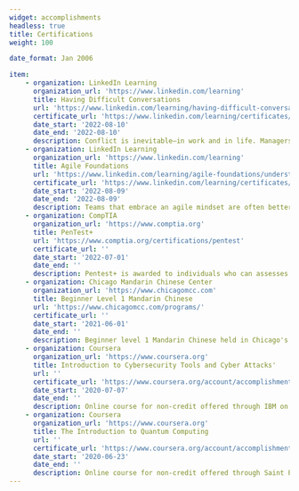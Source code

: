 ```yaml
---
widget: accomplishments
headless: true 
title: Certifications
weight: 100

date_format: Jan 2006

item:
    - organization: LinkedIn Learning 
      organization_url: 'https://www.linkedin.com/learning'
      title: Having Difficult Conversations
      url: 'https://www.linkedin.com/learning/having-difficult-conversations-2018/difficult-conversations'
      certificate_url: 'https://www.linkedin.com/learning/certificates/45e3e47d4bf1572dce4f70f403242cdef7f8d1fdd95d9d62a5fd984728965310?u=2204082'
      date_start: '2022-08-10'
      date_end: '2022-08-10'
      description: Conflict is inevitable—in work and in life. Managers must address performance issues, and colleagues with competing priorities must figure out how to work together. These situations call for having difficult conversations. In this course, Marlene Chism explains how to have difficult conversations, build your communication skills, and improve your relationships, teamwork, and business performance. She explains how to identify underlying differences in work styles, goals, and power dynamics and change the way you view conflict. She provides a model to move the conversation in a positive direction and to determine next steps. Plus, learn how to check for resistance with a single useful phrase.
    - organization: LinkedIn Learning
      organization_url: 'https://www.linkedin.com/learning'
      title: Agile Foundations
      url: 'https://www.linkedin.com/learning/agile-foundations/understanding-agile'
      certificate_url: 'https://www.linkedin.com/learning/certificates/199f7b8caab5148edac35fb2f1a2f19dfb78bf0644d253086486e61f2fb05db7?u=2204082'
      date_start: '2022-08-09'
      date_end: '2022-08-09'
      description: Teams that embrace an agile mindset are often better able to respond to customer feedback and shifting business needs—and have a bit more fun in the process. Interested in bringing the principles of agile to your team? This course can help. Join Doug Rose as he steps through the fundamental concepts you need to know to start thinking like an agile team. Doug goes over the values and principles covered in the agile manifesto, as well as how to enhance communication with user stories and cross-functional teams. Discover how to respond to change the agile way, explore popular agile frameworks, and learn about the common roles on an agile team. Along the way, Doug provides you with some exercises that can help boost your team's agility and productivity.
    - organization: CompTIA 
      organization_url: 'https://www.comptia.org'
      title: PenTest+ 
      url: 'https://www.comptia.org/certifications/pentest'
      certificate_url: ''
      date_start: '2022-07-01'
      date_end: ''
      description: Pentest+ is awarded to individuals who can assesses penetration testing, vulnerability assessment, and are able to manage the resilienct of the a network against attacks. The skill aquired are planning a penetration testing engagement, legal requirements, vulnerability scanning, utilzing penetration testing tools, analyzing results, and able to produce written reports and communicate results to various teams. 
    - organization: Chicago Mandarin Chinese Center 
      organization_url: 'https://www.chicagomcc.com'
      title: Beginner Level 1 Mandarin Chinese
      url: 'https://www.chicagomcc.com/programs/'
      certificate_url: ''
      date_start: '2021-06-01'
      date_end: ''
      description: Beginner level 1 Mandarin Chinese held in Chicago's Chinatown neighborhood. This invovled speaking, reading, writing, and culture involvement. 
    - organization: Coursera
      organization_url: 'https://www.coursera.org'
      title: Introduction to Cybersecurity Tools and Cyber Attacks'
      url: ''
      certificate_url: 'https://www.coursera.org/account/accomplishments/certificate/HMW9NLC9UZBT'
      date_start: '2020-07-07'
      date_end: ''
      description: Online course for non-credit offered through IBM on Coursera that focused on various cybersecurity tools and launching/defending cyber attacks.
    - organization: Coursera 
      organization_url: 'https://www.coursera.org'
      title: The Introduction to Quantum Computing
      url: ''
      certificate_url: 'https://www.coursera.org/account/accomplishments/certificate/CDZ7DYMG9KVY'
      date_start: '2020-06-23'
      date_end: ''
      description: Online course for non-credit offered through Saint Petersburg State University on Coursera that focused in the theory of quanutm computing as well as the utilization of IBM's qiskit software.
---
```


